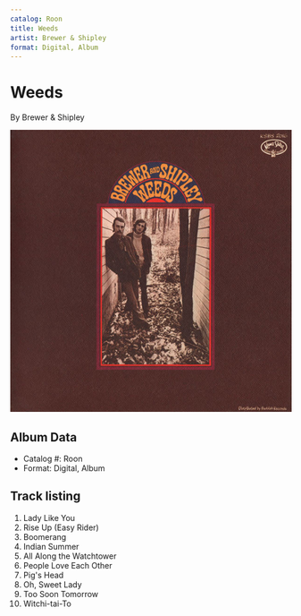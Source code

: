 ```yaml
---
catalog: Roon
title: Weeds
artist: Brewer & Shipley
format: Digital, Album
---
```


# Weeds

By Brewer & Shipley

![](../../assets/albumcovers/Brewer_and_Shipley-Weeds.png)

## Album Data

- Catalog #: Roon
- Format: Digital, Album


## Track listing


1. Lady Like You
2. Rise Up (Easy Rider)
3. Boomerang
4. Indian Summer
5. All Along the Watchtower
6. People Love Each Other
7. Pig's Head
8. Oh, Sweet Lady
9. Too Soon Tomorrow
10. Witchi-tai-To

